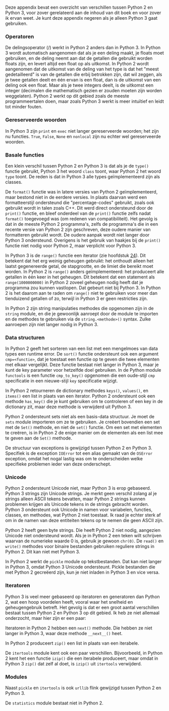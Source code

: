 Deze appendix bevat een overzicht van verschillen tussen Python 2 en
Python 3, voor zover gerelateerd aan de inhoud van dit boek en voor
zover ik ervan weet. Je kunt deze appendix negeren als je alleen Python
3 gaat gebruiken.

### Operatoren

De delingsoperator (/) werkt in Python 2 anders dan in Python 3. In
Python 3 wordt automatisch aangenomen dat als je een deling maakt, je
floats moet gebruiken, en de deling neemt aan dat de getallen die
gebruikt worden floats zijn, en levert altijd een float op als uitkomst.
In Python 2 wordt aangenomen dat de uitkomst van de deling van het type
is dat het "meest gedetailleerd" is van de getallen die erbij betrokken
zijn, dat wil zeggen, als je twee getallen deelt en één ervan is een
float, dan is de uitkomst van een deling ook een float. Maar als je twee
integers deelt, is de uitkomst een integer (decimalen die mathematisch
gezien er zouden moeten zijn worden weggelaten). Python 2 werkt op dit
gebied zoals de meeste programmeertalen doen, maar zoals Python 3 werkt
is meer intuïtief en leidt tot minder fouten.

### Gereserveerde woorden

In Python 3 zijn `print` en `exec` niet langer gereserveerde woorden;
het zijn nu functies. `True`, `False`, `None` en `nonlocal` zijn nu
echter wel gereserveerde woorden.

### Basale functies

Een klein verschil tussen Python 2 en Python 3 is dat als je de `type()`
functie gebruikt, Python 3 het woord `class` toont, waar Python 2 het
woord `type` toont. De reden is dat in Python 3 alle types
geïmplementeerd zijn als classes.

De `format()` functie was in latere versies van Python 2
geïmplementeerd, maar bestond niet in de eerdere versies. In plaats
daarvan werd een formatteerstijl ondersteund die "percentage-codes"
gebruikt, zoals ook gebruikt wordt in talen zoals C++. Dit werd direct
ondersteund door de `print()` functie, en bleef onderdeel van de
`print()` functie zelfs nadat `format()` toegevoegd was (om redenen van
compatibiliteit). Het gevolg is dat in de meeste Python 2 programma's,
zelfs de programma's die in een recente versie van Python 2 zijn
geschreven, deze oudere manier van formatteren gebruikt wordt. De oudere
aanpak wordt niet langer door Python 3 ondersteund. Overigens is het
gebruik van haakjes bij de `print()` functie niet nodig voor Python 2,
maar verplicht voor Python 3.

In Python 3 is de `range()` functie een iterator (zie hoofdstuk
<a href="#ch:iteratorsandgenerators" data-reference-type="ref" data-reference="ch:iteratorsandgenerators">24</a>).
Dit betekent dat het erg weinig geheugen gebruikt: het onthoudt alleen
het laatst gegenereerde getal, de stapgrootte, en de limiet die bereikt
moet worden. In Python 2 is `range()` anders geïmplementeerd: het
produceert alle getallen in één keer in het geheugen. Dit betekent dat
een statement als `range(1000000000)` in Python 2 zoveel geheugen nodig
heeft dat je programma zou kunnen vastlopen. Dat gebeurt niet bij Python
3. In Python 2 is het daarom aan te raden om `range()` niet te gebruiken
voor meer dan tienduizend getallen of zo, terwijl in Python 3 er geen
restricties zijn.

In Python 2 zijn string manipulaties methodes die opgenomen zijn in de
`string` module, en die je gewoonlijk aanroept door de module te
importen en de methodes te gebruiken via de `string.<methode>()` syntax.
Zulke aanroepen zijn niet langer nodig in Python 3.

### Data structuren

In Python 2 geeft het sorteren van een list met een mengelmoes van data
types een runtime error. De `sort()` functie ondersteunt ook een
argument `cmp=<functie>`, dat je toestaat een functie op te geven die
twee elementen met elkaar vergelijkt. Deze functie bestaat niet langer
in Python 3, maar je kunt de key parameter voor hetzelfde doel
gebruiken. In de Python module `functools` is een functie
`cmp_to_key()` opgenomen die een oude-stijl `cmp` specificatie in een
nieuwe-stijl `key` specificatie wijzigt.

In Python 2 retourneren de dictionary methodes `keys()`, `values()`, en
`items()` een list in plaats van een iterator. Python 2 ondersteunt ook
een methode `has_key()` die je kunt gebruiken om te controleren of een
key in de dictionary zit, maar deze methode is verwijderd uit Python 3.

Python 2 ondersteunt sets niet als een basis-data structuur. Je moet de
`sets` module importeren om ze te gebruiken. Je creëert bovendien een
set met de `Set()` methode, en niet de `set()` functie. Om een set met
elementen te creëren, is in Python 2 de enige manier om de elementen als
een list mee te geven aan de `Set()` methode.

De structuur van exceptions is gewijzigd tussen Python 2 en Python 3.
Specifiek is de exception `IOError` tot een alias gemaakt van de
`OSError` exception, omdat het nogal lastig was om te onderscheiden
welke specifieke problemen ieder van deze onderschept.

### Unicode

Python 2 ondersteunt Unicode niet, maar Python 3 is erop gebaseerd.
Python 3 strings zijn Unicode strings. Je merkt geen verschil zolang al
je strings alleen ASCII tekens bevatten, maar Python 2 strings kunnen
problemen krijgen als Unicode tekens in de strings gebracht worden.
Python 3 ondersteunt ook Unicode in namen voor variabelen, functies,
classes, en methodes, wat Python 2 niet toestaat. Ik raad je echter
sterk af om in de namen van deze entiteiten tekens op te nemen die geen
ASCII zijn.

Python 2 heeft geen byte strings. Die heeft Python 2 niet nodig,
aangezien Unicode niet ondersteund wordt. Als je in Python 2 een teken
wilt schrijven waarvan de numerieke waarde 0 is, gebruik je gewoon
`chr(0)`. De `read()` en `write()` methodes voor binaire bestanden
gebruiken reguliere strings in Python 2. Dit kan niet met Python 3.

In Python 2 werkt de `pickle` module op tekstbestanden. Dat kan niet
langer in Python 3, omdat Python 3 Unicode ondersteunt. Pickle bestanden
die met Python 2 gecreëerd zijn, kun je niet inladen in Python 3 en vice
versa.

### Iteratoren

Python 3 is veel meer gebaseerd op iteratoren en generatoren dan Python
2, wat een hoop voordelen heeft, vooral waar het snelheid en
geheugengebruik betreft. Het gevolg is dat er een groot aantal
verschillen bestaat tussen Python 2 en Python 3 op dit gebied. Ik heb ze
niet allemaal onderzocht, maar hier zijn er een paar:

Iteratoren in Python 2 hebben een `next()` methode. Die hebben ze niet
langer in Python 3, waar deze methode `__next__()` heet.

In Python 2 produceert `zip()` een list in plaats van een iterabele.

De `itertools` module kent ook een paar verschillen. Bijvoorbeeld, in
Python 2 kent het een functie `izip()` die een iterabele produceert,
maar omdat in Python 3 `zip()` dat zelf al doet, is `izip()` uit
`itertools` verwijderd.

### Modules

Naast `pickle` en `itertools` is ook `urllib` flink gewijzigd tussen
Python 2 en Python 3.

De `statistics` module bestaat niet in Python 2.

